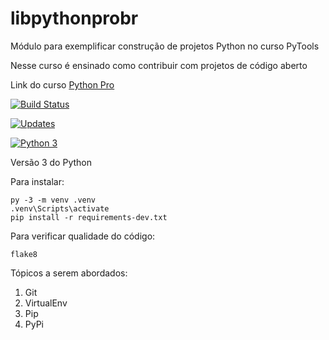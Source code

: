 # libpythonprobr
Módulo para exemplificar construção de projetos Python no curso PyTools

Nesse curso é ensinado como contribuir com projetos de código aberto

Link do curso [Python Pro](https://www.python.pro.br/)

[![Build Status](https://travis-ci.org/brjatoba92/libpythonprobr.svg?branch=master)](https://travis-ci.org/brjatoba92/libpythonprobr)

[![Updates](https://pyup.io/repos/github/brjatoba92/libpythonprobr/shield.svg)](https://pyup.io/repos/github/brjatoba92/libpythonprobr/)

[![Python 3](https://pyup.io/repos/github/brjatoba92/libpythonprobr/python-3-shield.svg)](https://pyup.io/repos/github/brjatoba92/libpythonprobr/)

Versão 3 do Python

Para instalar:

```console
py -3 -m venv .venv
.venv\Scripts\activate
pip install -r requirements-dev.txt
```

Para verificar qualidade do código:

```console
flake8
```

Tópicos a serem abordados:
1. Git
2. VirtualEnv
3. Pip
4. PyPi

